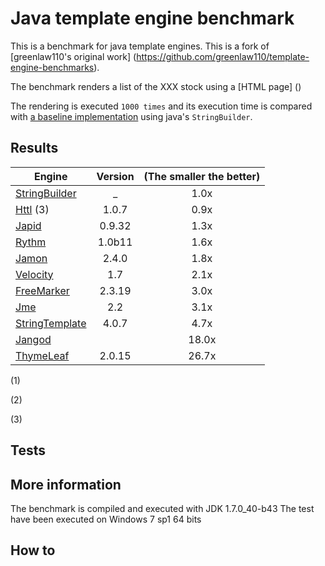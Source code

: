 # Java template engine benchmark
This is a benchmark for java template engines. 
This is a fork of [greenlaw110's original work] (https://github.com/greenlaw110/template-engine-benchmarks).

The benchmark renders a list of the XXX stock using a [HTML page] ()

The rendering is executed `1000 times` and its execution time is compared with [a baseline implementation](stringbuilder.md) using java's `StringBuilder`.


## Results 

| Engine                                 | Version     |   (The smaller the better) |
| -------------------------------------- |:-----------:|:------:|
| [StringBuilder](stringbuilder.md)      |    _        |   1.0x |
| [Httl](httl.md)  (3)                   |  1.0.7      |   0.9x |
| [Japid](japid.md)                      |  0.9.32     |   1.3x |
| [Rythm](rythm.md)                      |  1.0b11     |   1.6x |
| [Jamon](jamon.md)                      |  2.4.0      |   1.8x |
| [Velocity](velocity.md)                |  1.7        |   2.1x |
| [FreeMarker](freemarker.md)            |  2.3.19     |   3.0x |
| [Jme](jme.md)                          |  2.2        |   3.1x |
| [StringTemplate](stringtemplate.md)    |  4.0.7      |   4.7x |
| [Jangod](jangod.md)                    |             |  18.0x |
| [ThymeLeaf](thymeleaf.md)              |  2.0.15     |  26.7x |

(1) 

(2)

(3) 

## Tests

## More information 

The benchmark is compiled and executed with JDK 1.7.0_40-b43
The test have been executed on Windows 7 sp1 64 bits 

## How to 

